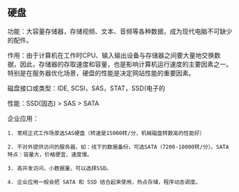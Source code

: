 ## 硬盘

功能：大容量存储器，存储视频、文本、音频等各种数据，成为现代电脑不可缺少的配件。

作用：由于计算机在工作时CPU、输入输出设备与存储器之间要大量地交换数据，因此，存储器的存取速度和容量，也是影响计算机运行速度的主要因素之一。特别是在服务器优化场景，硬盘的性能是决定网站性能的重要因素。

磁盘接口或类型：IDE, SCSI，SAS，STAT，SSD(电子的

性能：SSD(固态) > SAS > SATA

企业应用：
	
	1. 常规正式工作场景选SAS硬盘（转速是15000转/分，机械磁盘转数高的性能好）

	2. 不对外提供访问的服务器，如：线下的数据备份，可选SATA（7200-10000转/分）。SATA特点：容量大，价格便宜，速度慢。

	3. 高并发访问，小数据量，可以选择SSD。

	4. 企业应用一般会把 SATA 和 SSD 结合起来使用，热点存储，程序动态调度。